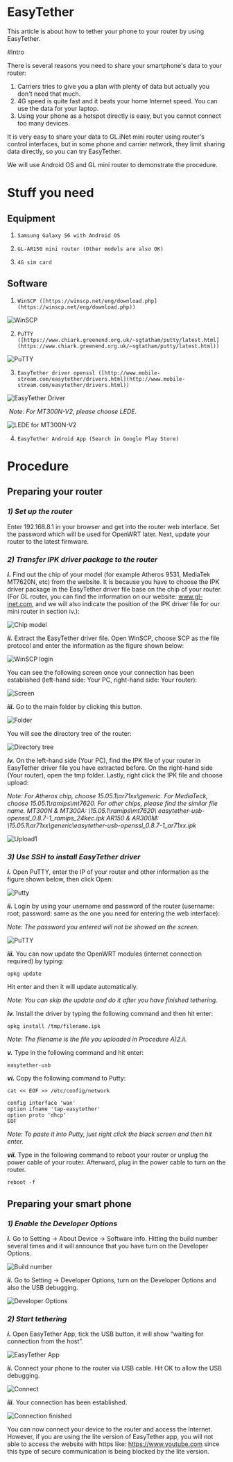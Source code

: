 # EasyTether 
This article is about how to tether your phone to your router by using EasyTether.

#Intro

There is several reasons you need to share your smartphone's data  to your router:

1. Carriers tries to give you a plan with plenty of data but actually you don't need that much.
2. 4G speed is quite fast and it beats your home Internet speed. You can use the data for your laptop.
3. Using your phone as a hotspot directly is easy, but you cannot connect too many devices.

It is very easy to share your data to GL.iNet mini router using router's control interfaces, but in some phone and carrier network, they limit sharing data directly, so you can try EasyTether.

We will use Android OS and GL mini router to demonstrate the procedure.



# Stuff you need

## Equipment

1)     Samsung Galaxy S6 with Android OS

2)     GL-AR150 mini router (Other models are also OK)

3)     4G sim card

## Software

1)     WinSCP ([https://winscp.net/eng/download.php](https://winscp.net/eng/download.php))

![WinSCP](https://static.gl-inet.com/docs/router/en/2/app/src/tether/Q4.png)

2)     PuTTY ([https://www.chiark.greenend.org.uk/~sgtatham/putty/latest.html](https://www.chiark.greenend.org.uk/~sgtatham/putty/latest.html))

![PuTTY](https://static.gl-inet.com/docs/router/en/2/app/src/tether/Q3.png)

3)     EasyTether driver openssl ([http://www.mobile-stream.com/easytether/drivers.html](http://www.mobile-stream.com/easytether/drivers.html))

![EasyTether Driver](https://static.gl-inet.com/docs/router/en/2/app/src/tether/Q2.png)

​         *Note: For MT300N-V2, please choose LEDE.*

![LEDE for MT300N-V2](https://static.gl-inet.com/docs/router/en/2/app/src/tether/14.jpg)

4)     EasyTether Android App (Search in Google Play Store)



# Procedure

## Preparing your router

### *1) Set up the router*

Enter 192.168.8.1 in your browser and get into the router web interface. Set the password which will be used for OpenWRT later. Next, update your router to the latest firmware.

### *2) Transfer IPK driver package to the router*

***i.*** Find out the chip of your model (for example Atheros 9531, MediaTek MT7620N, etc) from the website. It is because you have to choose the IPK driver package in the EasyTether driver file base on the chip of your router. (For GL router, you can find the information on our website: www.gl-inet.com, and we will also indicate the position of the IPK driver file for our mini router in section iv.):

![Chip model](https://static.gl-inet.com/docs/router/en/2/app/src/tether/Q5.png)

***ii.*** Extract the EasyTether driver file. Open WinSCP, choose SCP as the file protocol and enter the information as the figure shown below:

![WinSCP login](https://static.gl-inet.com/docs/router/en/2/app/src/tether/1.jpg)

You can see the following screen once your connection has been established (left-hand side: Your PC, right-hand side: Your router):

![Screen](https://static.gl-inet.com/docs/router/en/2/app/src/tether/2.png)

***iii.*** Go to the main folder by clicking this button.

 ![Folder](https://static.gl-inet.com/docs/router/en/2/app/src/tether/Q1.png)

You will see the directory tree of the router:

![Directory tree](https://static.gl-inet.com/docs/router/en/2/app/src/tether/3.png)

***iv.*** On the left-hand side (Your PC), find the IPK file of your router in EasyTether driver file you have extracted before. On the right-hand side (Your router), open the tmp folder. Lastly, right click the IPK file and choose upload:

*Note: For Atheros chip, choose 15.05.1\ar71xx\generic. For MediaTeck, choose 15.05.1\ramips\mt7620. For other chips, please find the similar file name.*
*MT300N & MT300A: \15.05.1\ramips\mt7620\ easytether-usb-openssl_0.8.7-1_ramips_24kec.ipk*
*AR150 & AR300M: \15.05.1\ar71xx\generic\easytether-usb-openssl_0.8.7-1_ar71xx.ipk*

![Upload1](https://static.gl-inet.com/docs/router/en/2/app/src/tether/Q11.png)

### *3) Use SSH to install EasyTether driver*

***i.*** Open PuTTY, enter the IP of your router and other information as the figure shown below, then click Open:

![Putty](https://static.gl-inet.com/docs/router/en/2/app/src/tether/4.png)

***ii.*** Login by using your username and password of the router (username: root; password: same as the one you need for entering the web interface):

*Note: The password you entered will not be showed on the screen.*

![PuTTY](https://static.gl-inet.com/docs/router/en/2/app/src/tether/5.png)

***iii.*** You can now update the OpenWRT modules (internet connection required) by typing:

`opkg update`

Hit enter and then it will update automatically.

*Note: You can skip the update and do it after you have finished tethering.*

***iv.*** Install the driver by typing the following command and then hit enter:

`opkg install /tmp/filename.ipk`

*Note: The filename is the file you uploaded in Procedure A)2.ii.*

***v.*** Type in the following command and hit enter:

`easytether-usb`

***vi.*** Copy the following command to Putty:

```
cat << EOF >> /etc/config/network

config interface 'wan'
option ifname 'tap-easytether'
option proto 'dhcp'
EOF
```

*Note:  To paste it into Putty, just right click the black screen and then hit enter.*

***vii.*** Type in the following command to reboot your router or unplug the power cable of your router. Afterward, plug in the power cable to turn on the router.

`reboot -f`



## Preparing your smart phone

### *1) Enable the Developer Options*

***i.*** Go to Setting -> About Device -> Software info. Hitting the build number several times and it will announce that you have turn on the Developer Options.

![Build number](https://static.gl-inet.com/docs/router/en/2/app/src/tether/XXXXXXX.jpg)

***ii.*** Go to Setting -> Developer Options, turn on the Developer Options and also the USB debugging.

![Developer Options](https://static.gl-inet.com/docs/router/en/2/app/src/tether/XXXX.jpg)

### *2) Start tethering*

***i.*** Open EasyTether App, tick the USB button, it will show “waiting for connection from the host”. 

![EasyTether App](https://static.gl-inet.com/docs/router/en/2/app/src/tether/Screenshot_20170614-165645.jpg)

***ii.*** Connect your phone to the router via USB cable. Hit OK to allow the USB debugging.

![Connect](https://static.gl-inet.com/docs/router/en/2/app/src/tether/Screenshot_20170614-165701.jpg)

***iii.*** Your connection has been established.

![Connection finished](https://static.gl-inet.com/docs/router/en/2/app/src/tether/Screenshot_20170614-165709.jpg)





You can now connect your device to the router and access the Internet. However, if you are using the lite version of EasyTether app, you will not able to access the website with https like: https://www.youtube.com since this type of secure communication is being blocked by the lite version.





